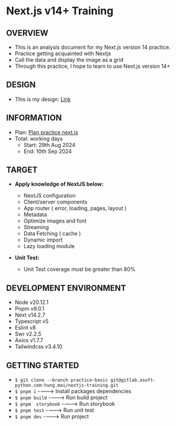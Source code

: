 # Next.js v14+ Training

## OVERVIEW

- This is an analysis document for my Next.js version 14 practice.
- Practice getting acquainted with Nextjs
- Call the data and display the image as a grid
- Through this practice, I hope to learn to use Next.js version 14+

## DESIGN

- This is my design: [Link](<https://www.figma.com/design/fcl6lvNU3O32tJYCKTge0I/practice-design>)

## INFORMATION

- Plan: [Plan practice next.js](https://docs.google.com/document/d/1NxesoAxul6KavhpGiXoTpsrDsgGTDH-D1kIwF2LyfEU/edit?usp=sharing)
- Total: working days
  - Start: 29th Aug 2024
  - End: 10th Sep 2024

## TARGET

- **Apply knowledge of NextJS below:**
  - NextJS configuration
  - Client/server components
  - App router ( error, loading, pages, layout )
  - Metadata
  - Optimize images and font
  - Streaming
  - Data Fetching ( cache )
  - Dynamic import
  - Lazy loading module

- **Unit Test:**
  - Unit Test coverage must be greater than 80%

## DEVELOPMENT ENVIRONMENT

- Node v20.12.1
- Pnpm v9.0.1
- Next v14.2.7
- Typescript v5
- Eslint v8
- Swr v2.2.5
- Axios v1.7.7
- Tailwindcss v3.4.10

## GETTING STARTED
- `$ git clone --branch practice-basic git@gitlab.asoft-python.com:hung.mai/nextjs-training.git`
- `$ pnpm i`               ---->  Install packages dependencies
- `$ pnpm build`           ---->  Run build project
- `$ pnpm  storybook`      ---->  Run storybook
- `$ pnpm test`            ----> Run unit test
- `$ pnpm dev`             ----> Run project
